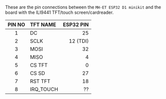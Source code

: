 These are the pin connections between the `MH-ET ESP32 D1 minikit` and the board with the ILI9441 TFT/touch screen/cardreader.

| PIN NO | TFT NAME        | ESP32 PIN          |
|:------:|:--------------- | -----------------: | 
| 1      | DC              | 25                 |
| 2      | SCLK            | 12 (TDI)           |
| 3      | MOSI            | 32                 |
| 4      | MISO            | 4                  |
| 5      | CS TFT          | 0                  |
| 6      | CS SD           | 27                 |
| 7      | RST TFT         | 18                 |
| 8      | IRQ_TOUCH       | ??                 |
